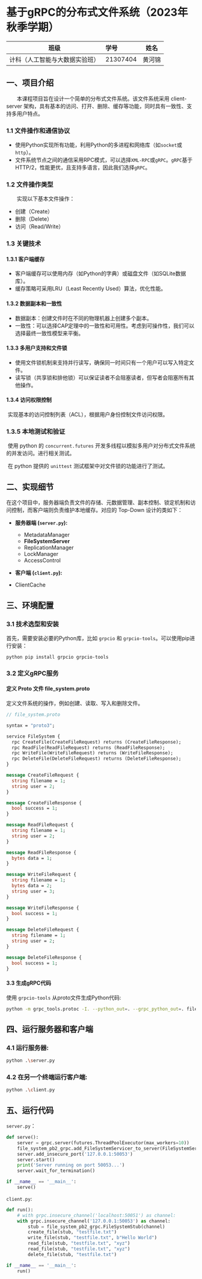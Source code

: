 # 基于gRPC的分布式文件系统（2023年秋季学期）



| 班级                           | 学号     | 姓名   |
| ------------------------------ | :------- | ------ |
| 计科（人工智能与大数据实验班） | 21307404 | 黄河锦 |


## 一、项目介绍

　　本课程项目旨在设计一个简单的分布式文件系统。该文件系统采用 client-server 架构，具有基本的访问、打开、删除、缓存等功能，同时具有一致性、支持多用户特点。

### 1.1 文件操作和通信协议

- 使用Python实现所有功能，利用Python的多进程和网络库（如`socket`或`http`）。
- 文件系统节点之间的通信采用RPC模式，可以选择`XML-RPC`或`gRPC`。`gRPC`基于HTTP/2，性能更优，且支持多语言，因此我们选择`gRPC`。

### 1.2 文件操作类型

　　实现以下基本文件操作：

- 创建（Create）
- 删除（Delete）
- 访问（Read/Write）

### 1.3 关键技术

#### 1.3.1 客户端缓存

- 客户端缓存可以使用内存（如Python的字典）或磁盘文件（如SQLite数据库）。
- 缓存策略可采用LRU（Least Recently Used）算法，优化性能。

#### 1.3.2 数据副本和一致性

- 数据副本：创建文件时在不同的物理机器上创建多个副本。
- 一致性：可以选择CAP定理中的一致性和可用性。考虑到可操作性，我们可以选择最终一致性模型来平衡。

#### 1.3.3 多用户支持和文件锁

- 使用文件锁机制来支持并行读写，确保同一时间只有一个用户可以写入特定文件。
- 读写锁（共享锁和排他锁）可以保证读者不会阻塞读者，但写者会阻塞所有其他操作。

#### 1.3.4 访问权限控制

​		实现基本的访问控制列表（ACL），根据用户身份控制文件访问权限。

### 1.3.5 本地测试和验证

​		使用 python  的 `concurrent.futures` 开发多线程以模拟多用户对分布式文件系统的并发访问。进行相关测试。

​		在 python  提供的 `unittest` 测试框架中对文件锁的功能进行了测试。



## 二、实现细节

  在这个项目中，服务器端负责文件的存储、元数据管理、副本控制、锁定机制和访问控制，而客户端则负责维护本地缓存。对应的 Top-Down 设计的类如下： 

- **服务器端 (`server.py`):**  

	- MetadataManager
	- **FileSystemServer** 
	- ReplicationManager 
	- LockManager
	- AccessControl 

- **客户端 (`client.py`):**  
- ClientCache 


## 三、环境配置

### 3.1 技术选型和安装

首先，需要安装必要的Python库，比如 `grpcio` 和 `grpcio-tools`。可以使用pip进行安装： 

 ```
 python pip install grpcio grpcio-tools
 ```



### 3.2 定义gRPC服务

#### 定义 Proto 文件 file_system.proto

定义文件系统的操作，例如创建、读取、写入和删除文件。

```protobuf
// file_system.proto

syntax = "proto3";

service FileSystem {
  rpc CreateFile(CreateFileRequest) returns (CreateFileResponse);
  rpc ReadFile(ReadFileRequest) returns (ReadFileResponse);
  rpc WriteFile(WriteFileRequest) returns (WriteFileResponse);
  rpc DeleteFile(DeleteFileRequest) returns (DeleteFileResponse);
}

message CreateFileRequest {
  string filename = 1;
  string user = 2;
}

message CreateFileResponse {
  bool success = 1;
}

message ReadFileRequest {
  string filename = 1;
  string user = 2;
}

message ReadFileResponse {
  bytes data = 1;
}

message WriteFileRequest {
  string filename = 1;
  bytes data = 2;
  string user = 3;
}

message WriteFileResponse {
  bool success = 1;
}

message DeleteFileRequest {
  string filename = 1;
  string user = 2;
}

message DeleteFileResponse {
  bool success = 1;
}
```

#### 3.3 生成gRPC代码

使用 `grpcio-tools` 从proto文件生成Python代码:

```bash
python -m grpc_tools.protoc -I. --python_out=. --grpc_python_out=. file_system.proto 
```



## 四、运行服务器和客户端

### 4.1 运行服务器:

```sh
python .\server.py
```

### 4.2 在另一个终端运行客户端:

```sh 
python .\client.py 
```



## 五、运行代码

`server.py`：

```python
def serve():
    server = grpc.server(futures.ThreadPoolExecutor(max_workers=10))
    file_system_pb2_grpc.add_FileSystemServicer_to_server(FileSystemServicer(), server)
    server.add_insecure_port('127.0.0.1:50053')
    server.start()
    print('Server running on port 50053...')
    server.wait_for_termination()

if __name__ == '__main__':
    serve()
```

`client.py`:

```python
def run():
    # with grpc.insecure_channel('localhost:50051') as channel:
    with grpc.insecure_channel('127.0.0.1:50053') as channel:
        stub = file_system_pb2_grpc.FileSystemStub(channel)
        create_file(stub, "testfile.txt")
        write_file(stub, "testfile.txt", b"Hello World")
        read_file(stub, "testfile.txt", "xyz")
        read_file(stub, "testfile.txt", "xyz")
        delete_file(stub, "testfile.txt")

if __name__ == '__main__':
    run()
```



